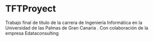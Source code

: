 # TFTProyect
Trabajo final de titulo de la carrera de Ingeniería Informática en la Universidad de las Palmas de Gran Canaria . Con colaboración de la empresa Edataconsulting
